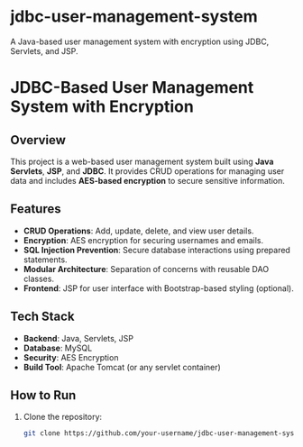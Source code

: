 # jdbc-user-management-system
A Java-based user management system with encryption using JDBC, Servlets, and JSP.
# JDBC-Based User Management System with Encryption

## Overview
This project is a web-based user management system built using **Java Servlets**, **JSP**, and **JDBC**. It provides CRUD operations for managing user data and includes **AES-based encryption** to secure sensitive information.

## Features
- **CRUD Operations**: Add, update, delete, and view user details.
- **Encryption**: AES encryption for securing usernames and emails.
- **SQL Injection Prevention**: Secure database interactions using prepared statements.
- **Modular Architecture**: Separation of concerns with reusable DAO classes.
- **Frontend**: JSP for user interface with Bootstrap-based styling (optional).

## Tech Stack
- **Backend**: Java, Servlets, JSP
- **Database**: MySQL
- **Security**: AES Encryption
- **Build Tool**: Apache Tomcat (or any servlet container)

## How to Run
1. Clone the repository:
   ```bash
   git clone https://github.com/your-username/jdbc-user-management-system.git
